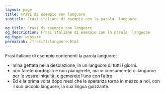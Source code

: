 ```yaml
---
layout: page
title: Frasi di esempio con languore 
subtitle: Frasi italiane di esempio con la parola  languore

og_title: Frasi di esempio con languore 
og_description: Frasi italiane di esempio con la parola  languore
og_type: website
permalink: /frasi/l/languore.html
---
```


Frasi italiane di esempio contenenti la parola languore:


- m’ha gettata nella desolazione, in un languore di tutti i giorni.
- non farete cordoglio e non piangerete, ma vi consumerete di languore per le vostre iniquità, e gemerete l’uno con l’altro.
- Ed è la prima volta dopo mesi che la speranza torna in mezzo a noi, con il suo piccolo languore, la sua lingua guizzante.
